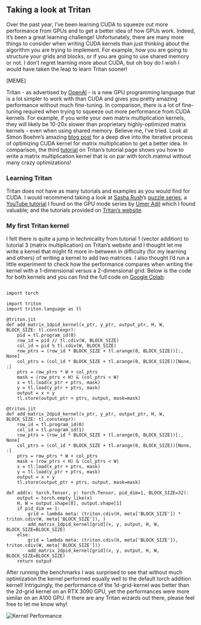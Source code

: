 ## Taking a look at Tritan

Over the past year, I’ve been learning CUDA to squeeze out more performance from GPUs and to get a better idea of how GPUs work. Indeed, it’s been a great learning challenge! Unfortunately, there are many more things to consider when writing CUDA kernels than just thinking about the algorithm you are trying to implement. For example, how you are going to structure your grids and blocks, or if you are going to use shared memory or not. I don’t regret learning more about CUDA, but oh boy do I wish I would have taken the leap to learn Tritan sooner!

[MEME]

Tritan - as advertised by [OpenAI](https://openai.com/index/triton/) - is a new GPU programming language that is a lot simpler to work with than CUDA and gives you pretty amazing performance without much fine-tuning. In comparison, there is a lot of fine-tuning required when trying to squeeze out more performance from CUDA kernels. For example, if you write your own matrix multiplication kernels, they will likely be 10-20x slower than proprietary highly-optimized matrix kernels - even when using shared memory. Believe me, I’ve tried. Look at Simon Boehm’s amazing [blog post](https://siboehm.com/articles/22/CUDA-MMM) for a deep dive into the iterative process of optimizing CUDA kernel for matrix multiplication to get a better idea. In comparison, the third [tutorial](https://triton-lang.org/main/getting-started/tutorials/03-matrix-multiplication.html#sphx-glr-getting-started-tutorials-03-matrix-multiplication-py) on Tritan’s tutorial page shows you how to write a matrix multiplication kernel that is on par with torch.matmul without many crazy optimizations!

### Learning Tritan

Tritan does not have as many tutorials and examples as you would find for CUDA. I would recommend taking a look at [Sasha Rush](https://x.com/srush_nlp)’s [puzzle series](https://github.com/srush/Triton-Puzzles), a [YouTube tutorial](https://www.youtube.com/watch?v=DdTsX6DQk24) I found on the GPU mode series by [Umer Adil](https://x.com/UmerHAdil) which I found valuable; and the tutorials provided on [Tritan’s website](https://triton-lang.org/main/index.html).

### My first Tritan kernel

I felt there is quite a jump in technicality from tutorial 1 (vector addition) to tutorial 3 (matrix multiplication) on Tritan’s website and I thought let me write a kernel that might fit more in-between in difficulty (for my learning and others) of writing a kernel to add two matrices. I also thought I’d run a little experiment to check how the performance compares when writing the kernel with a 1-dimensional versus a 2-dimensional grid. Below is the code for both kernels and you can find the full code on [Google Colab](https://colab.research.google.com/drive/1gCwOXJA-qyv7cTtj61QYpIt03I3Rgii6?usp=sharing):

<pre><code class="language-python">
import torch

import triton
import triton.language as tl

@triton.jit
def add_matrix_1dpid_kernel(x_ptr, y_ptr, output_ptr, H, W, BLOCK_SIZE: tl.constexpr):
    pid = tl.program_id(0)
    row_id = pid // tl.cdiv(W, BLOCK_SIZE)
    col_id = pid % tl.cdiv(W, BLOCK_SIZE)
    row_ptrs = (row_id * BLOCK_SIZE + tl.arange(0, BLOCK_SIZE))[:, None]
    col_ptrs = (col_id * BLOCK_SIZE + tl.arange(0, BLOCK_SIZE))[None, :]
    ptrs = row_ptrs * W + col_ptrs
    mask = (row_ptrs < H) & (col_ptrs < W)
    x = tl.load(x_ptr + ptrs, mask)
    y = tl.load(y_ptr + ptrs, mask)
    output = x + y
    tl.store(output_ptr + ptrs, output, mask=mask)

@triton.jit
def add_matrix_2dpid_kernel(x_ptr, y_ptr, output_ptr, H, W, BLOCK_SIZE: tl.constexpr):
    row_id = tl.program_id(0)
    col_id = tl.program_id(1)
    row_ptrs = (row_id * BLOCK_SIZE + tl.arange(0, BLOCK_SIZE))[:, None]
    col_ptrs = (col_id * BLOCK_SIZE + tl.arange(0, BLOCK_SIZE))[None, :]
    ptrs = row_ptrs * W + col_ptrs
    mask = (row_ptrs < H) & (col_ptrs < W)
    x = tl.load(x_ptr + ptrs, mask)
    y = tl.load(y_ptr + ptrs, mask)
    output = x + y
    tl.store(output_ptr + ptrs, output, mask=mask)

def add(x: torch.Tensor, y: torch.Tensor, pid_dim=1, BLOCK_SIZE=32):
    output = torch.empty_like(x)
    H, W = output.shape[0], output.shape[1]
    if pid_dim == 1:
        grid = lambda meta: (triton.cdiv(H, meta['BLOCK_SIZE']) * triton.cdiv(W, meta['BLOCK_SIZE']), )
        add_matrix_1dpid_kernel[grid](x, y, output, H, W, BLOCK_SIZE=BLOCK_SIZE)
    else:
        grid = lambda meta: (triton.cdiv(H, meta['BLOCK_SIZE']), triton.cdiv(W, meta['BLOCK_SIZE']))
        add_matrix_2dpid_kernel[grid](x, y, output, H, W, BLOCK_SIZE=BLOCK_SIZE)
    return output
</code></pre>

After running the benchmarks I was surprised to see that without much optimization the kernel performed equally well to the default torch addition kernel! Intriguingly, the performance of the 1d-grid-kernel was better than the 2d-grid kernel on an RTX 3090 GPU, yet the performances were more similar on an A100 GPU. If there are any Tritan wizards out there, please feel free to let me know why!

![Kernel Performance](/webstorms.github.io/assets/kernel_performance.png)
